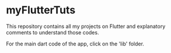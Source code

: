 # **myFlutterTuts**
This repository contains all my projects on Flutter and explanatory comments to understand those codes.

For the main dart code of the app, click on the 'lib' folder.
